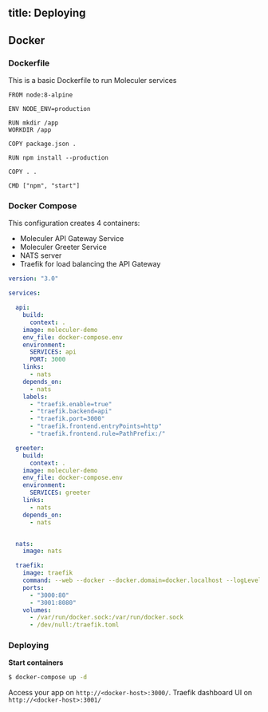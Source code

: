 title: Deploying
---

## Docker

### Dockerfile 
This is a basic Dockerfile to run Moleculer services

```docker
FROM node:8-alpine

ENV NODE_ENV=production

RUN mkdir /app
WORKDIR /app

COPY package.json .

RUN npm install --production

COPY . .

CMD ["npm", "start"]
```

### Docker Compose

This configuration creates 4 containers:

- Moleculer API Gateway Service
- Moleculer Greeter Service
- NATS server
- Traefik for load balancing the API Gateway

```yaml
version: "3.0"

services:

  api:
    build:
      context: .
    image: moleculer-demo
    env_file: docker-compose.env
    environment:
      SERVICES: api
      PORT: 3000
    links:
      - nats
    depends_on:
      - nats
    labels:
      - "traefik.enable=true"   
      - "traefik.backend=api"
      - "traefik.port=3000"
      - "traefik.frontend.entryPoints=http"
      - "traefik.frontend.rule=PathPrefix:/"

  greeter:
    build:
      context: .
    image: moleculer-demo
    env_file: docker-compose.env
    environment:
      SERVICES: greeter
    links:
      - nats
    depends_on:
      - nats


  nats:
    image: nats

  traefik:
    image: traefik
    command: --web --docker --docker.domain=docker.localhost --logLevel=INFO --docker.exposedbydefault=false
    ports:
      - "3000:80"
      - "3001:8080"
    volumes:
      - /var/run/docker.sock:/var/run/docker.sock
      - /dev/null:/traefik.toml

```
### Deploying

**Start containers**
```bash
$ docker-compose up -d
```

Access your app on `http://<docker-host>:3000/`. Traefik dashboard UI on `http://<docker-host>:3001/`
